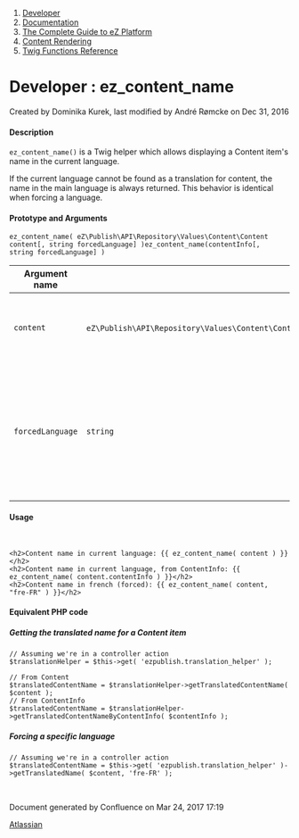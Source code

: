 1.  <span>[Developer](index.html)</span>
2.  <span>[Documentation](Documentation_31429504.html)</span>
3.  <span>[The Complete Guide to eZ Platform](The-Complete-Guide-to-eZ-Platform_31429526.html)</span>
4.  <span>[Content Rendering](Content-Rendering_31429679.html)</span>
5.  <span>[Twig Functions Reference](Twig-Functions-Reference_32114025.html)</span>

<span id="title-text"> Developer : ez\_content\_name </span>
============================================================

Created by <span class="author"> Dominika Kurek</span>, last modified by <span class="editor"> André Rømcke</span> on Dec 31, 2016

#### Description

`ez_content_name()` is a Twig helper which allows displaying a Content item's name in the current language.

<span class="aui-icon aui-icon-small aui-iconfont-info confluence-information-macro-icon"></span>
If the current language cannot be found as a translation for content, the name in the main language is always returned. This behavior is identical when forcing a language.

#### Prototype and Arguments

`ez_content_name( eZ\Publish\API\Repository\Values\Content\Content content[, string forcedLanguage] )ez_content_name(contentInfo[, string forcedLanguage] ) `

| Argument name    | Type                                                                                                            | Description                                                                                            |
|------------------|-----------------------------------------------------------------------------------------------------------------|--------------------------------------------------------------------------------------------------------|
| `content`        | `eZ\Publish\API\Repository\Values\Content\Content`**or**`eZ\Publish\API\Repository\Values\Content\ContentInfo ` | Content or ContentInfo object the displayable field belongs to.                                        |
| `forcedLanguage` | `string`                                                                                                        | Locale we want the content name translation in (e.g. "fre-FR"). Null by default (takes current locale) |

#### Usage

 

``` brush:
<h2>Content name in current language: {{ ez_content_name( content ) }}</h2>
<h2>Content name in current language, from ContentInfo: {{ ez_content_name( content.contentInfo ) }}</h2>
<h2>Content name in french (forced): {{ ez_content_name( content, "fre-FR" ) }}</h2>
```

#### Equivalent PHP code

##### Getting the translated name for a Content item

``` brush:
// Assuming we're in a controller action
$translationHelper = $this->get( 'ezpublish.translation_helper' );
 
// From Content
$translatedContentName = $translationHelper->getTranslatedContentName( $content );
// From ContentInfo
$translatedContentName = $translationHelper->getTranslatedContentNameByContentInfo( $contentInfo );
```

##### Forcing a specific language

``` brush:
// Assuming we're in a controller action
$translatedContentName = $this->get( 'ezpublish.translation_helper' )->getTranslatedName( $content, 'fre-FR' );
```

 

Document generated by Confluence on Mar 24, 2017 17:19

[Atlassian](http://www.atlassian.com/)


